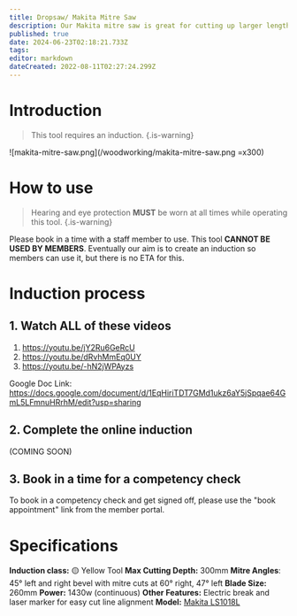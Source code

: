 ```yaml
---
title: Dropsaw/ Makita Mitre Saw
description: Our Makita mitre saw is great for cutting up larger lengths of timber and some other materials.
published: true
date: 2024-06-23T02:18:21.733Z
tags: 
editor: markdown
dateCreated: 2022-08-11T02:27:24.299Z
---
```


# Introduction
> This tool requires an induction.
{.is-warning}

![makita-mitre-saw.png](/woodworking/makita-mitre-saw.png =x300)


# How to use
> Hearing and eye protection **MUST** be worn at all times while operating this tool.
{.is-warning}

Please book in a time with a staff member to use. This tool **CANNOT BE USED BY MEMBERS**. Eventually our aim is to create an induction so members can use it, but there is no ETA for this.

# Induction process
## 1. Watch ALL of these videos
1. https://youtu.be/jY2Ru6GeRcU
2. https://youtu.be/dRvhMmEq0UY
3. https://youtu.be/-hN2jWPAyzs

Google Doc Link: https://docs.google.com/document/d/1EqHiriTDT7GMd1ukz6aY5jSpqae64GmL5LFmnuHRrhM/edit?usp=sharing


## 2. Complete the online induction
(COMING SOON)

## 3. Book in a time for a competency check
To book in a competency check and get signed off, please use the "book appointment" link from the member portal.

# Specifications
**Induction class:** 🟡 Yellow Tool
**Max Cutting Depth:** 300mm
**Mitre Angles**: 45° left and right bevel with mitre cuts at 60° right, 47° left
**Blade Size:** 260mm
**Power:** 1430w (continuous)
**Other Features:** Electric break and laser marker for easy cut line alignment
**Model:** [Makita LS1018L](https://www.makita.com.au/building-construction/category/cutting/mitre-slide-compound-saws/ls1018l-260mm-10-slide-compound-saw)
